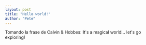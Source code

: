```yaml
---
layout: post
title: "Hello world!"
author: "Pete"
---
```


Tomando la frase de Calvin & Hobbes: It's a magical world... let's go exploring!
